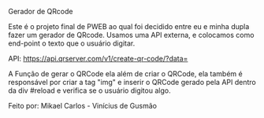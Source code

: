 Gerador de QRcode

Este é o projeto final de PWEB ao qual foi decidido entre eu e minha dupla fazer um gerador de QRcode.
Usamos uma API externa, e colocamos como end-point o texto que o usuário digitar.

API: https://api.qrserver.com/v1/create-qr-code/?data=

A Função de gerar o QRCode ela além de criar o QRCode, ela também é responsável por criar a tag "img" e inserir o QRCode gerado pela API dentro da div #reload e verifica se o usuário digitou algo.

Feito por: Mikael Carlos - Vinícius de Gusmão
